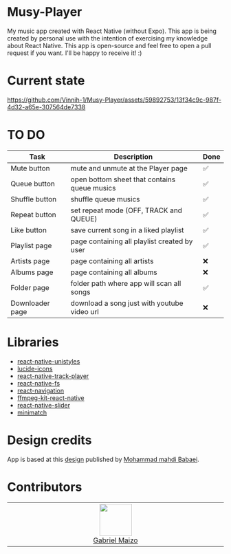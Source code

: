 # Musy-Player
My music app created with React Native (without Expo). This app is being created by personal use with the intention of exercising my knowledge about React Native. This app is open-source and feel free to open a pull request if you want. I'll be happy to receive it! :)

# Current state
https://github.com/Vinnih-1/Musy-Player/assets/59892753/13f34c9c-987f-4d32-a65e-307564de7338

# TO DO

| Task          | Description                                   | Done |
|---------------|-----------------------------------------------|------|
| Mute button     | mute and unmute at the Player page          |  ✅  |
| Queue button    | open bottom sheet that contains queue musics|  ✅  |
| Shuffle button  | shuffle queue musics                        |  ✅  |
| Repeat button   | set repeat mode (OFF, TRACK and QUEUE)      |  ✅  |
| Like button     | save current song in a liked playlist       |  ✅  |
| Playlist page   | page containing all playlist created by user|  ✅  |
| Artists page    | page containing all artists                 |  ❌  |
| Albums page     | page containing all albums                  |  ❌  |
| Folder page     | folder path where app will scan all songs   |  ✅  |
| Downloader page | download a song just with youtube video url |  ❌  |

# Libraries

- [react-native-unistyles](https://github.com/jpudysz/react-native-unistyles)
- [lucide-icons](https://lucide.dev/guide/installation)
- [react-native-track-player](https://github.com/doublesymmetry/react-native-track-player)
- [react-native-fs](https://github.com/itinance/react-native-fs)
- [react-navigation](https://github.com/react-navigation/react-navigation)
- [ffmpeg-kit-react-native](https://github.com/arthenica/ffmpeg-kit)
- [react-native-slider](https://github.com/callstack/react-native-slider)
- [minimatch](https://github.com/isaacs/minimatch)

# Design credits

App is based at this [design](https://www.figma.com/community/file/1217535322790191292) published by [Mohammad mahdi Babaei](https://www.figma.com/@mohammadteow).

# Contributors

<table><tbody><tr>
	<td align="center" valign="top" width="11%">
	<a href="https://github.com/Undead34">
		<img src="https://github.com/Undead34.png?s=75" width="75" height="75"><br />
		Gabriel Maizo
	</a>
</td></tr></tbody></table>
